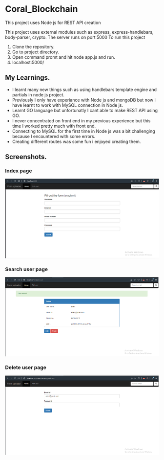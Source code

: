 # Coral_Blockchain

This project uses Node js for REST API creation

This project uses external modules such as express, express-handlebars, body-parser, crypto.
The server runs on port 5000
To run this project
1. Clone the repository.
2. Go to project directory.
3. Open command promt and hit node app.js and run.
4. localhost:5000/

## My Learnings.
  * I learnt many new things such as using handlebars template engine and partials in node js project.
  * Previously I only have experiance with Node js and mongoDB but now i have learnt to work with MySQL connection in Node js.
  * Learnt GO language but unfortunatly I cant able to make REST API using GO.
  * I never concentrated on front end in my previous experience but this time I worked pretty much with front end.
  * Connecting to MySQL for the first time in Node js was a bit challenging because I encountered with some errors.
  * Creating different routes was some fun i enjoyed creating them.
  
## Screenshots.
### Index page
![Alt text](https://github.com/ManivannanBel/Coral_Blockchain/blob/master/screenshots/home.png?raw=true "Title")
### Search user page
![Alt text](https://github.com/ManivannanBel/Coral_Blockchain/blob/master/screenshots/users.png?raw=true "Title")
### Delete user page
![Alt text](https://github.com/ManivannanBel/Coral_Blockchain/blob/master/screenshots/delete.png?raw=true "Title")

